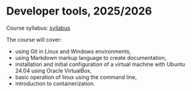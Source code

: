 # Developer tools, 2025/2026

Course syllabus: [syllabus](Developer_Tools24_25.pdf)

The course will cover:

* using Git in Linux and Windows environments,
* using Markdown markup language to create documentation,
* installation and initial configuration of a virtual machine with Ubuntu 24.04 using Oracle VirtualBox,
* basic operation of linux using the command line,
* introduction to containerization.
